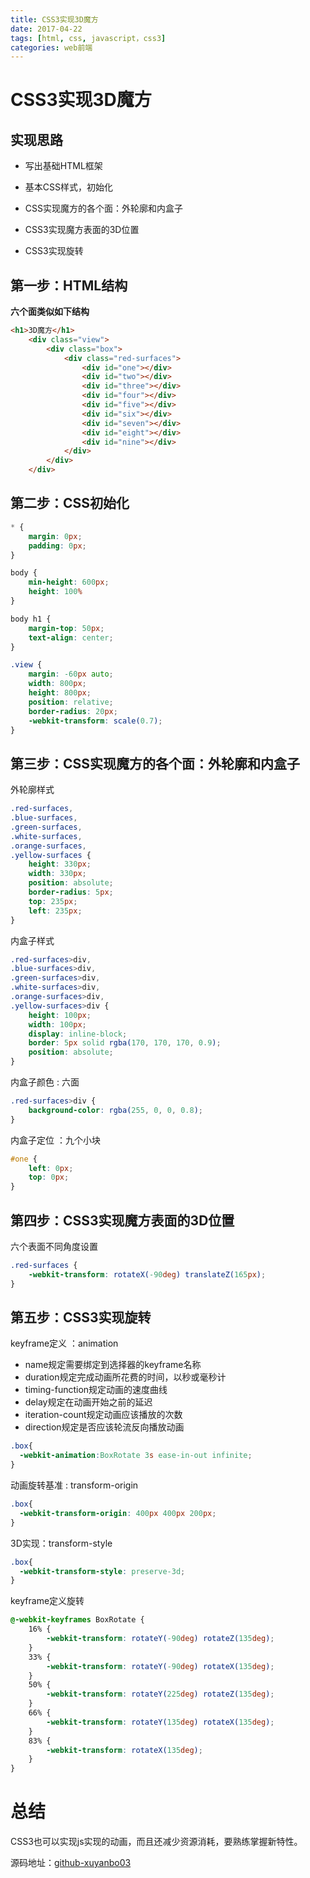 ```yaml
---
title: CSS3实现3D魔方
date: 2017-04-22
tags: [html, css, javascript，css3]
categories: web前端
---
```


# CSS3实现3D魔方

## 实现思路

- 写出基础HTML框架

- 基本CSS样式，初始化

- CSS实现魔方的各个面：外轮廓和内盒子

- CSS3实现魔方表面的3D位置

- CSS3实现旋转

<!-- more-->

## 第一步：HTML结构

**六个面类似如下结构**

```html
<h1>3D魔方</h1>
    <div class="view">
        <div class="box">
            <div class="red-surfaces">
                <div id="one"></div>
                <div id="two"></div>
                <div id="three"></div>
                <div id="four"></div>
                <div id="five"></div>
                <div id="six"></div>
                <div id="seven"></div>
                <div id="eight"></div>
                <div id="nine"></div>
            </div>
        </div>
    </div>
```

## 第二步：CSS初始化

```css
* {
    margin: 0px;
    padding: 0px;
}

body {
    min-height: 600px;
    height: 100%
}

body h1 {
    margin-top: 50px;
    text-align: center;
}

.view {
    margin: -60px auto;
    width: 800px;
    height: 800px;
    position: relative;
    border-radius: 20px;
    -webkit-transform: scale(0.7);
}
```

## 第三步：CSS实现魔方的各个面：外轮廓和内盒子

外轮廓样式

```css
.red-surfaces,
.blue-surfaces,
.green-surfaces,
.white-surfaces,
.orange-surfaces,
.yellow-surfaces {
    height: 330px;
    width: 330px;
    position: absolute;
    border-radius: 5px;
    top: 235px;
    left: 235px;
}
```

内盒子样式

```css
.red-surfaces>div,
.blue-surfaces>div,
.green-surfaces>div,
.white-surfaces>div,
.orange-surfaces>div,
.yellow-surfaces>div {
    height: 100px;
    width: 100px;
    display: inline-block;
    border: 5px solid rgba(170, 170, 170, 0.9);
    position: absolute;
}
```

内盒子颜色 : 六面

```css
.red-surfaces>div {
    background-color: rgba(255, 0, 0, 0.8);
}
```

内盒子定位 ：九个小块

```css
#one {
    left: 0px;
    top: 0px;
}
```

## 第四步：CSS3实现魔方表面的3D位置

六个表面不同角度设置

```css
.red-surfaces {
    -webkit-transform: rotateX(-90deg) translateZ(165px);
}
```

## 第五步：CSS3实现旋转

keyframe定义 ：animation

- name规定需要绑定到选择器的keyframe名称
- duration规定完成动画所花费的时间，以秒或毫秒计
- timing-function规定动画的速度曲线
- delay规定在动画开始之前的延迟
- iteration-count规定动画应该播放的次数
- direction规定是否应该轮流反向播放动画

```css
.box{
  -webkit-animation:BoxRotate 3s ease-in-out infinite;
}
```

动画旋转基准 : transform-origin
```css
.box{
  -webkit-transform-origin: 400px 400px 200px;
}
```

3D实现：transform-style
```css
.box{
  -webkit-transform-style: preserve-3d;
}
```

keyframe定义旋转

```css
@-webkit-keyframes BoxRotate {
    16% {
        -webkit-transform: rotateY(-90deg) rotateZ(135deg);
    }
    33% {
        -webkit-transform: rotateY(-90deg) rotateX(135deg);
    }
    50% {
        -webkit-transform: rotateY(225deg) rotateZ(135deg);
    }
    66% {
        -webkit-transform: rotateY(135deg) rotateX(135deg);
    }
    83% {
        -webkit-transform: rotateX(135deg);
    }
}
```

# 总结

CSS3也可以实现js实现的动画，而且还减少资源消耗，要熟练掌握新特性。

源码地址：[github-xuyanbo03](https://github.com/xuyanbo03/Front-End/tree/master/3D-magic-cube)
